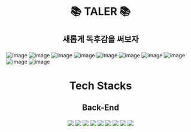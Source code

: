 # <p align="center"> 📚 TALER 📚 <p>

## <p align="center"> 새롭게 독후감을 써보자 </p>

![image](https://user-images.githubusercontent.com/97458548/222730891-f701e832-f156-4442-847e-7f2907dff868.png)
![image](https://user-images.githubusercontent.com/97458548/222730998-b95048a3-e4f6-4b4c-9f5b-8a8303073fd9.png)
![image](https://user-images.githubusercontent.com/97458548/222731091-27e727b4-7125-4414-b2a6-0db6466a3080.png)
![image](https://user-images.githubusercontent.com/97458548/222730349-12394f95-5bc2-4edd-a67c-b473db9bea26.png)
![image](https://user-images.githubusercontent.com/97458548/222730479-f26209ee-bee7-4f49-aa47-6b9f8817d1c8.png)
![image](https://user-images.githubusercontent.com/97458548/222730601-4269a689-a9fb-4dc5-86f8-97c372d5415a.png)
![image](https://user-images.githubusercontent.com/97458548/222731271-08851d40-f28c-48ba-a1d3-6943f831bf52.png)
![image](https://user-images.githubusercontent.com/97458548/222731319-2358de76-4f07-4af9-8f0c-ff31f586b5c8.png)
![image](https://user-images.githubusercontent.com/97458548/222731357-cf921791-1326-49cf-a951-a2fa1005e8f5.png)
![image](https://user-images.githubusercontent.com/97458548/222731501-0f87b35a-f236-4e97-9052-3c5881f13af9.png)

# <p align="center"> Tech Stacks <p> 

## <p align="center"> Back-End </p>
<p align="center"> <img src="https://img.shields.io/badge/SpringBoot-fff?style=for-the-badge&logo=springboot&logoColor=#6DB33F">
<img src="https://img.shields.io/badge/Spring Security-fff?style=for-the-badge&logo=Spring%20Security&logoColor=#6DB33F">
<img src="https://img.shields.io/badge/Spring Data JPA-fff?style=for-the-badge&logo=Spring Data JPA&logoColor=#6DB33F">
<img src="https://img.shields.io/badge/Redis-fff?style=for-the-badge&logo=Redis&logoColor=#DC382D">
<img src="https://img.shields.io/badge/MySQL-fff?style=for-the-badge&logo=MySQL&logoColor=#4479A1"> 
<img src="https://img.shields.io/badge/JWT-fff?style=for-the-badge&logo=JSON%20WEB%20TOKENS&logoColor=#6DB33F">
<img src="https://img.shields.io/badge/Gradle-fff?style=for-the-badge&logo=Gradle&logoColor=#02303A">
<img src="https://img.shields.io/badge/Amazon%20EC2-fff?style=for-the-badge&logo=Amazon%20EC2&logoColor=#FF9900">
<img src="https://img.shields.io/badge/Amazon%20RDS-fff?style=for-the-badge&logo=Amazon%20RDS&logoColor=#FF9900">
</p>
